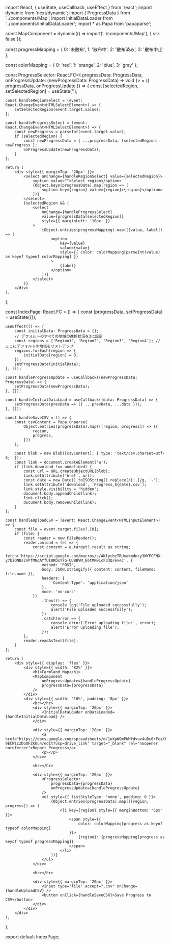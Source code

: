 import React, { useState, useCallback, useEffect } from 'react';
import dynamic from 'next/dynamic';
import { ProgressData } from '../components/Map';
import InitialDataLoader from '../components/InitialDataLoader';
import * as Papa from 'papaparse';

const MapComponent = dynamic(() => import('../components/Map'), { ssr: false });

const progressMapping = {
    0: '未散布',
    1: '散布中',
    2: '散布済み',
    3: '散布中止'
};

const colorMapping = {
    0: 'red',
    1: 'orange',
    2: 'blue',
    3: 'gray'
};

const ProgressSelector: React.FC<{
    progressData: ProgressData,
    onProgressUpdate: (newProgressData: ProgressData) => void
}> = ({ progressData, onProgressUpdate }) => {
    const [selectedRegion, setSelectedRegion] = useState<string>('');

    const handleRegionSelect = (event: React.ChangeEvent<HTMLSelectElement>) => {
        setSelectedRegion(event.target.value);
    };

    const handleProgressSelect = (event: React.ChangeEvent<HTMLSelectElement>) => {
        const newProgress = parseInt(event.target.value);
        if (selectedRegion) {
            const newProgressData = { ...progressData, [selectedRegion]: newProgress };
            onProgressUpdate(newProgressData);
        }
    };

    return (
        <div style={{ marginTop: '20px' }}>
            <select onChange={handleRegionSelect} value={selectedRegion}>
                <option value="">Select region</option>
                {Object.keys(progressData).map(region => (
                    <option key={region} value={region}>{region}</option>
                ))}
            </select>
            {selectedRegion && (
                <select
                    onChange={handleProgressSelect}
                    value={progressData[selectedRegion]}
                    style={{ marginLeft: '10px' }}
                >
                    {Object.entries(progressMapping).map(([value, label]) => (
                        <option
                            key={value}
                            value={value}
                            style={{ color: colorMapping[parseInt(value) as keyof typeof colorMapping] }}
                        >
                            {label}
                        </option>
                    ))}
                </select>
            )}
        </div>
    );
};

const IndexPage: React.FC = () => {
    const [progressData, setProgressData] = useState<ProgressData>({});

    useEffect(() => {
        const initialData: ProgressData = {};
        // デフォルトのすべての地域の進捗状況を3に設定
        const regions = ['Region1', 'Region2', 'Region3', 'Region4']; // ここにデフォルトの地域をリストアップ
        regions.forEach(region => {
            initialData[region] = 3;
        });
        setProgressData(initialData);
    }, []);

    const handleProgressUpdate = useCallback((newProgressData: ProgressData) => {
        setProgressData(newProgressData);
    }, []);

    const handleInitialDataLoad = useCallback((data: ProgressData) => {
        setProgressData(prevData => ({ ...prevData, ...data }));
    }, []);

    const handleSaveCSV = () => {
        const csvContent = Papa.unparse(
            Object.entries(progressData).map(([region, progress]) => ({
                region,
                progress,
            }))
        );

        const blob = new Blob([csvContent], { type: 'text/csv;charset=utf-8;' });
        const link = document.createElement('a');
        if (link.download !== undefined) {
            const url = URL.createObjectURL(blob);
            link.setAttribute('href', url);
            const date = new Date().toISOString().replace(/[:.]/g, '-');
            link.setAttribute('download', `Progress_${date}.csv`);
            link.style.visibility = 'hidden';
            document.body.appendChild(link);
            link.click();
            document.body.removeChild(link);
        }
    };

    const handleUploadCSV = (event: React.ChangeEvent<HTMLInputElement>) => {
        const file = event.target.files?.[0];
        if (file) {
            const reader = new FileReader();
            reader.onload = (e) => {
                const content = e.target?.result as string;
                fetch('https://script.google.com/macros/s/AKfycbzTRUmakmdncy3WYFCFNX-y7biQNBs2nPfMNqAYfUI8RDxT7G-UUBBVM_E6tMRw1cF33Q/exec', {
                    method: 'POST',
                    body: JSON.stringify({ content: content, fileName: file.name }),
                    headers: {
                        'Content-Type': 'application/json'
                    },
                    mode: 'no-cors'
                })
                    .then(() => {
                        console.log('File uploaded successfully');
                        alert('File uploaded successfully');
                    })
                    .catch(error => {
                        console.error('Error uploading file:', error);
                        alert('Error uploading file');
                    });
            };
            reader.readAsText(file);
        }
    };

    return (
        <div style={{ display: 'flex' }}>
            <div style={{ width: '82%' }}>
                <h1>Farmland Map</h1>
                <MapComponent
                    onProgressUpdate={handleProgressUpdate}
                    progressData={progressData}
                />
            </div>
            <div style={{ width: '18%', padding: '8px' }}>
                <hr></hr>
                <div style={{ marginTop: '20px' }}>
                    <InitialDataLoader onDataLoaded={handleInitialDataLoad} />
                </div>

                <div style={{ marginTop: '20px' }}>
                    <a href="https://docs.google.com/spreadsheets/d/1oXpWOmPWHfdvuv4uBc0rFcsXBa-9ECWiczDoDFZkUu4/edit?usp=drive_link" target="_blank" rel="noopener noreferrer">Report Progress</a>
                    <p></p>
                </div>

                <hr></hr>

                <div style={{ marginTop: '20px' }}>
                    <ProgressSelector
                        progressData={progressData}
                        onProgressUpdate={handleProgressUpdate}
                    />
                    <ul style={{ listStyleType: 'none', padding: 0 }}>
                        {Object.entries(progressData).map(([region, progress]) => (
                            <li key={region} style={{ marginBottom: '5px' }}>
                                <span style={{
                                    color: colorMapping[progress as keyof typeof colorMapping]
                                }}>
                                    {region}: {progressMapping[progress as keyof typeof progressMapping]}
                                </span>
                            </li>
                        ))}
                    </ul>
                </div>

                <hr></hr>

                <div style={{ marginTop: '20px' }}>
                    <input type="file" accept=".csv" onChange={handleUploadCSV} />
                    <button onClick={handleSaveCSV}>Save Progress to CSV</button>
                </div>
            </div>
        </div>
    );
};

export default IndexPage;
